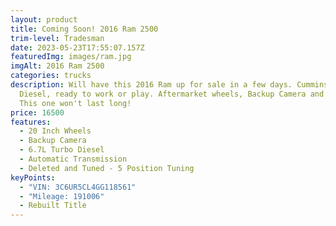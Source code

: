 ```yaml
---
layout: product
title: Coming Soon! 2016 Ram 2500
trim-level: Tradesman
date: 2023-05-23T17:55:07.157Z
featuredImg: images/ram.jpg
imgAlt: 2016 Ram 2500
categories: trucks
description: W﻿ill have this 2016 Ram up for sale in a few days. Cummins Turbo
  Diesel, ready to work or play. Aftermarket wheels, Backup Camera and More!
  This one won't last long!
price: 16500
features:
  - 20 Inch Wheels
  - Backup Camera
  - 6.7L Turbo Diesel
  - Automatic Transmission
  - Deleted and Tuned - 5 Position Tuning
keyPoints:
  - "VIN: 3C6UR5CL4GG118561"
  - "Mileage: 191006"
  - Rebuilt Title
---
```

